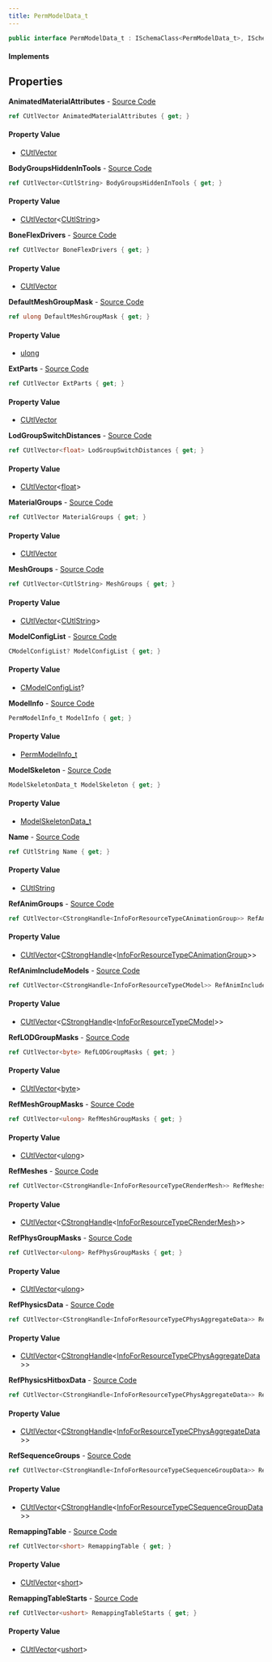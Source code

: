 ```yaml
---
title: PermModelData_t
---
```


```csharp
public interface PermModelData_t : ISchemaClass<PermModelData_t>, ISchemaField, ISchemaClass, INativeHandle
```

#### Implements

## Properties

**AnimatedMaterialAttributes** - [Source Code](https://github.com/swiftly-solution/swiftlys2/blob/master/managed/src/SwiftlyS2.Generated/Schemas/Interfaces/PermModelData_t.cs#L64)

```csharp
ref CUtlVector AnimatedMaterialAttributes { get; }
```

#### Property Value

- [CUtlVector](/docs/api/shared/natives/cutlvector)

**BodyGroupsHiddenInTools** - [Source Code](https://github.com/swiftly-solution/swiftlys2/blob/master/managed/src/SwiftlyS2.Generated/Schemas/Interfaces/PermModelData_t.cs#L59)

```csharp
ref CUtlVector<CUtlString> BodyGroupsHiddenInTools { get; }
```

#### Property Value

- [CUtlVector](/docs/api/shared/natives/cutlvector-1)<[CUtlString](/docs/api/shared/natives/cutlstring)>

**BoneFlexDrivers** - [Source Code](https://github.com/swiftly-solution/swiftlys2/blob/master/managed/src/SwiftlyS2.Generated/Schemas/Interfaces/PermModelData_t.cs#L55)

```csharp
ref CUtlVector BoneFlexDrivers { get; }
```

#### Property Value

- [CUtlVector](/docs/api/shared/natives/cutlvector)

**DefaultMeshGroupMask** - [Source Code](https://github.com/swiftly-solution/swiftlys2/blob/master/managed/src/SwiftlyS2.Generated/Schemas/Interfaces/PermModelData_t.cs#L46)

```csharp
ref ulong DefaultMeshGroupMask { get; }
```

#### Property Value

- [ulong](https://learn.microsoft.com/dotnet/api/system.uint64)

**ExtParts** - [Source Code](https://github.com/swiftly-solution/swiftlys2/blob/master/managed/src/SwiftlyS2.Generated/Schemas/Interfaces/PermModelData_t.cs#L21)

```csharp
ref CUtlVector ExtParts { get; }
```

#### Property Value

- [CUtlVector](/docs/api/shared/natives/cutlvector)

**LodGroupSwitchDistances** - [Source Code](https://github.com/swiftly-solution/swiftlys2/blob/master/managed/src/SwiftlyS2.Generated/Schemas/Interfaces/PermModelData_t.cs#L31)

```csharp
ref CUtlVector<float> LodGroupSwitchDistances { get; }
```

#### Property Value

- [CUtlVector](/docs/api/shared/natives/cutlvector-1)<[float](https://learn.microsoft.com/dotnet/api/system.single)>

**MaterialGroups** - [Source Code](https://github.com/swiftly-solution/swiftlys2/blob/master/managed/src/SwiftlyS2.Generated/Schemas/Interfaces/PermModelData_t.cs#L44)

```csharp
ref CUtlVector MaterialGroups { get; }
```

#### Property Value

- [CUtlVector](/docs/api/shared/natives/cutlvector)

**MeshGroups** - [Source Code](https://github.com/swiftly-solution/swiftlys2/blob/master/managed/src/SwiftlyS2.Generated/Schemas/Interfaces/PermModelData_t.cs#L41)

```csharp
ref CUtlVector<CUtlString> MeshGroups { get; }
```

#### Property Value

- [CUtlVector](/docs/api/shared/natives/cutlvector-1)<[CUtlString](/docs/api/shared/natives/cutlstring)>

**ModelConfigList** - [Source Code](https://github.com/swiftly-solution/swiftlys2/blob/master/managed/src/SwiftlyS2.Generated/Schemas/Interfaces/PermModelData_t.cs#L57)

```csharp
CModelConfigList? ModelConfigList { get; }
```

#### Property Value

- [CModelConfigList](/docs/api/shared/schemadefinitions/cmodelconfiglist)?

**ModelInfo** - [Source Code](https://github.com/swiftly-solution/swiftlys2/blob/master/managed/src/SwiftlyS2.Generated/Schemas/Interfaces/PermModelData_t.cs#L18)

```csharp
PermModelInfo_t ModelInfo { get; }
```

#### Property Value

- [PermModelInfo_t](/docs/api/shared/schemadefinitions/permmodelinfo_t)

**ModelSkeleton** - [Source Code](https://github.com/swiftly-solution/swiftlys2/blob/master/managed/src/SwiftlyS2.Generated/Schemas/Interfaces/PermModelData_t.cs#L48)

```csharp
ModelSkeletonData_t ModelSkeleton { get; }
```

#### Property Value

- [ModelSkeletonData_t](/docs/api/shared/schemadefinitions/modelskeletondata_t)

**Name** - [Source Code](https://github.com/swiftly-solution/swiftlys2/blob/master/managed/src/SwiftlyS2.Generated/Schemas/Interfaces/PermModelData_t.cs#L16)

```csharp
ref CUtlString Name { get; }
```

#### Property Value

- [CUtlString](/docs/api/shared/natives/cutlstring)

**RefAnimGroups** - [Source Code](https://github.com/swiftly-solution/swiftlys2/blob/master/managed/src/SwiftlyS2.Generated/Schemas/Interfaces/PermModelData_t.cs#L37)

```csharp
ref CUtlVector<CStrongHandle<InfoForResourceTypeCAnimationGroup>> RefAnimGroups { get; }
```

#### Property Value

- [CUtlVector](/docs/api/shared/natives/cutlvector-1)<[CStrongHandle](/docs/api/shared/natives/cstronghandle-1)<[InfoForResourceTypeCAnimationGroup](/docs/api/shared/schemadefinitions/infoforresourcetypecanimationgroup)>>

**RefAnimIncludeModels** - [Source Code](https://github.com/swiftly-solution/swiftlys2/blob/master/managed/src/SwiftlyS2.Generated/Schemas/Interfaces/PermModelData_t.cs#L61)

```csharp
ref CUtlVector<CStrongHandle<InfoForResourceTypeCModel>> RefAnimIncludeModels { get; }
```

#### Property Value

- [CUtlVector](/docs/api/shared/natives/cutlvector-1)<[CStrongHandle](/docs/api/shared/natives/cstronghandle-1)<[InfoForResourceTypeCModel](/docs/api/shared/schemadefinitions/infoforresourcetypecmodel)>>

**RefLODGroupMasks** - [Source Code](https://github.com/swiftly-solution/swiftlys2/blob/master/managed/src/SwiftlyS2.Generated/Schemas/Interfaces/PermModelData_t.cs#L29)

```csharp
ref CUtlVector<byte> RefLODGroupMasks { get; }
```

#### Property Value

- [CUtlVector](/docs/api/shared/natives/cutlvector-1)<[byte](https://learn.microsoft.com/dotnet/api/system.byte)>

**RefMeshGroupMasks** - [Source Code](https://github.com/swiftly-solution/swiftlys2/blob/master/managed/src/SwiftlyS2.Generated/Schemas/Interfaces/PermModelData_t.cs#L25)

```csharp
ref CUtlVector<ulong> RefMeshGroupMasks { get; }
```

#### Property Value

- [CUtlVector](/docs/api/shared/natives/cutlvector-1)<[ulong](https://learn.microsoft.com/dotnet/api/system.uint64)>

**RefMeshes** - [Source Code](https://github.com/swiftly-solution/swiftlys2/blob/master/managed/src/SwiftlyS2.Generated/Schemas/Interfaces/PermModelData_t.cs#L23)

```csharp
ref CUtlVector<CStrongHandle<InfoForResourceTypeCRenderMesh>> RefMeshes { get; }
```

#### Property Value

- [CUtlVector](/docs/api/shared/natives/cutlvector-1)<[CStrongHandle](/docs/api/shared/natives/cstronghandle-1)<[InfoForResourceTypeCRenderMesh](/docs/api/shared/schemadefinitions/infoforresourcetypecrendermesh)>>

**RefPhysGroupMasks** - [Source Code](https://github.com/swiftly-solution/swiftlys2/blob/master/managed/src/SwiftlyS2.Generated/Schemas/Interfaces/PermModelData_t.cs#L27)

```csharp
ref CUtlVector<ulong> RefPhysGroupMasks { get; }
```

#### Property Value

- [CUtlVector](/docs/api/shared/natives/cutlvector-1)<[ulong](https://learn.microsoft.com/dotnet/api/system.uint64)>

**RefPhysicsData** - [Source Code](https://github.com/swiftly-solution/swiftlys2/blob/master/managed/src/SwiftlyS2.Generated/Schemas/Interfaces/PermModelData_t.cs#L33)

```csharp
ref CUtlVector<CStrongHandle<InfoForResourceTypeCPhysAggregateData>> RefPhysicsData { get; }
```

#### Property Value

- [CUtlVector](/docs/api/shared/natives/cutlvector-1)<[CStrongHandle](/docs/api/shared/natives/cstronghandle-1)<[InfoForResourceTypeCPhysAggregateData](/docs/api/shared/schemadefinitions/infoforresourcetypecphysaggregatedata)>>

**RefPhysicsHitboxData** - [Source Code](https://github.com/swiftly-solution/swiftlys2/blob/master/managed/src/SwiftlyS2.Generated/Schemas/Interfaces/PermModelData_t.cs#L35)

```csharp
ref CUtlVector<CStrongHandle<InfoForResourceTypeCPhysAggregateData>> RefPhysicsHitboxData { get; }
```

#### Property Value

- [CUtlVector](/docs/api/shared/natives/cutlvector-1)<[CStrongHandle](/docs/api/shared/natives/cstronghandle-1)<[InfoForResourceTypeCPhysAggregateData](/docs/api/shared/schemadefinitions/infoforresourcetypecphysaggregatedata)>>

**RefSequenceGroups** - [Source Code](https://github.com/swiftly-solution/swiftlys2/blob/master/managed/src/SwiftlyS2.Generated/Schemas/Interfaces/PermModelData_t.cs#L39)

```csharp
ref CUtlVector<CStrongHandle<InfoForResourceTypeCSequenceGroupData>> RefSequenceGroups { get; }
```

#### Property Value

- [CUtlVector](/docs/api/shared/natives/cutlvector-1)<[CStrongHandle](/docs/api/shared/natives/cstronghandle-1)<[InfoForResourceTypeCSequenceGroupData](/docs/api/shared/schemadefinitions/infoforresourcetypecsequencegroupdata)>>

**RemappingTable** - [Source Code](https://github.com/swiftly-solution/swiftlys2/blob/master/managed/src/SwiftlyS2.Generated/Schemas/Interfaces/PermModelData_t.cs#L50)

```csharp
ref CUtlVector<short> RemappingTable { get; }
```

#### Property Value

- [CUtlVector](/docs/api/shared/natives/cutlvector-1)<[short](https://learn.microsoft.com/dotnet/api/system.int16)>

**RemappingTableStarts** - [Source Code](https://github.com/swiftly-solution/swiftlys2/blob/master/managed/src/SwiftlyS2.Generated/Schemas/Interfaces/PermModelData_t.cs#L52)

```csharp
ref CUtlVector<ushort> RemappingTableStarts { get; }
```

#### Property Value

- [CUtlVector](/docs/api/shared/natives/cutlvector-1)<[ushort](https://learn.microsoft.com/dotnet/api/system.uint16)>

